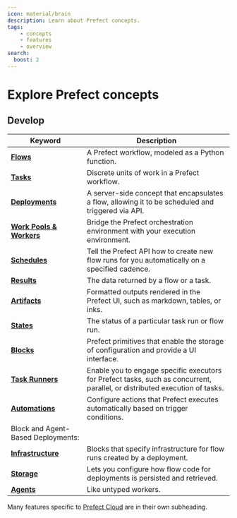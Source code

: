 ```yaml
---
icon: material/brain
description: Learn about Prefect concepts.
tags:
    - concepts
    - features
    - overview
search:
  boost: 2
---
```


# Explore Prefect concepts

## Develop

| Keyword                                            | Description                                                                                                                 |
| -------------------------------------------------- | --------------------------------------------------------------------------------------------------------------------------- |
| __[Flows](/concepts/flows)__                       | A Prefect workflow, modeled as a Python function.                                                                           |
| __[Tasks](/concepts/tasks)__                       | Discrete units of work in a Prefect workflow.                                                                               |
| __[Deployments](/concepts/deployments)__           | A server-side concept that encapsulates a flow, allowing it to be scheduled and triggered via API. |
| __[Work Pools & Workers](/concepts/work-pools)__   | Bridge the Prefect orchestration environment with your execution environment.                      |
| __[Schedules](/concepts/schedules)__               | Tell the Prefect API how to create new flow runs for you automatically on a specified cadence.     |
| __[Results](/concepts/results)__                   | The data returned by a flow or a task.                                                                                      |
| __[Artifacts](/concepts/artifacts)__               | Formatted outputs rendered in the Prefect UI, such as markdown, tables, or inks.                                      |
| __[States](/concepts/states)__                     | The status of a particular task run or flow run.                                                                            |
| __[Blocks](/concepts/blocks)__                     | Prefect primitives that enable the storage of configuration and provide a UI interface.                                     |
| __[Task Runners](/concepts/task-runners)__         | Enable you to engage specific executors for Prefect tasks, such as concurrent, parallel, or distributed execution of tasks. |
| __[Automations](/concepts/automations)__           | Configure actions that Prefect executes automatically based on trigger conditions.                |
|  Block and Agent-Based Deployments:                |    |
| __[Infrastructure](/concepts/infrastructure)__           | Blocks that specify infrastructure for flow runs created by a deployment.   |
| __[Storage](/concepts/storage)__                         | Lets you configure how flow code for deployments is persisted and retrieved.     |
| __[Agents](/concepts/agents)__                           | Like untyped workers. |

Many features specific to [Prefect Cloud](/cloud/) are in their own subheading.
